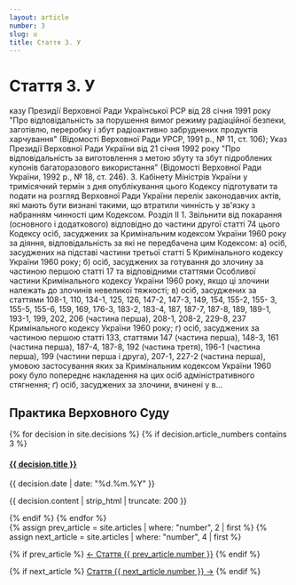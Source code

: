 ```yaml
---
layout: article
number: 3
slug: u
title: Стаття 3. У
---
```


# Стаття 3. У

казу Президії Верховної Ради Української РСР від 28 січня 1991 року "Про відповідальність за порушення вимог режиму радіаційної безпеки, заготівлю, переробку і збут радіоактивно забруднених продуктів харчування" (Відомості Верховної Ради УРСР, 1991 р., № 11, ст. 106); Указ Президії Верховної Ради України від 21 січня 1992 року "Про відповідальність за виготовлення з метою збуту та збут підроблених купонів багаторазового використання" (Відомості Верховної Ради України, 1992 р., № 18, ст. 246). 3. Кабінету Міністрів України у тримісячний термін з дня опублікування цього Кодексу підготувати та подати на розгляд Верховної Ради України перелік законодавчих актів, які мають бути визнані такими, що втратили чинність у зв'язку з набранням чинності цим Кодексом. Розділ II 1. Звільнити від покарання (основного і додаткового) відповідно до частини другої статті 74 цього Кодексу осіб, засуджених за Кримінальним кодексом України 1960 року за діяння, відповідальність за які не передбачена цим Кодексом: а) осіб, засуджених на підставі частини третьої статті 5 Кримінального кодексу України 1960 року; б) осіб, засуджених за готування до злочину за частиною першою статті 17 та відповідними статтями Особливої частини Кримінального кодексу України 1960 року, якщо ці злочини належать до злочинів невеликої тяжкості; в) осіб, засуджених за статтями 108-1, 110, 134-1, 125, 126, 147-2, 147-3, 149, 154, 155-2, 155- 3, 155-5, 155-6, 159, 169, 176-3, 183-2, 183-4, 187, 187-7, 187-8, 189, 189-1, 193-1, 199, 202, 206 (частина перша), 208-1, 208-2, 229-8, 237 Кримінального кодексу України 1960 року; г) осіб, засуджених за частиною першою статті 133, статтями 147 (частина перша), 148-3, 161 (частина перша), 187-4, 187-8, 192 (частина третя), 196-1 (частина перша), 199 (частини перша і друга), 207-1, 227-2 (частина перша), умовою застосування яких за Кримінальним кодексом України 1960 року було попереднє накладення на цих осіб адміністративного стягнення; ґ) осіб, засуджених за злочини, вчинені у в...

## Практика Верховного Суду

<div class="decisions-container">
{% for decision in site.decisions %}
  {% if decision.article_numbers contains 3 %}
    <div class="decision-item">
      <h4><a href="{{ decision.url }}">{{ decision.title }}</a></h4>
      <p class="decision-date">{{ decision.date | date: "%d.%m.%Y" }}</p>
      <p class="decision-excerpt">{{ decision.content | strip_html | truncate: 200 }}</p>
    </div>
  {% endif %}
{% endfor %}
</div>

<div class="article-navigation">
  {% assign prev_article = site.articles | where: "number", 2 | first %}
  {% assign next_article = site.articles | where: "number", 4 | first %}
  
  {% if prev_article %}
    <a href="{{ prev_article.url }}" class="prev-article">← Стаття {{ prev_article.number }}</a>
  {% endif %}
  
  {% if next_article %}
    <a href="{{ next_article.url }}" class="next-article">Стаття {{ next_article.number }} →</a>
  {% endif %}
</div>
